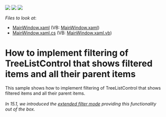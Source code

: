 <!-- default badges list -->
![](https://img.shields.io/endpoint?url=https://codecentral.devexpress.com/api/v1/VersionRange/128657817/12.2.4%2B)
[![](https://img.shields.io/badge/Open_in_DevExpress_Support_Center-FF7200?style=flat-square&logo=DevExpress&logoColor=white)](https://supportcenter.devexpress.com/ticket/details/E4429)
[![](https://img.shields.io/badge/📖_How_to_use_DevExpress_Examples-e9f6fc?style=flat-square)](https://docs.devexpress.com/GeneralInformation/403183)
<!-- default badges end -->
<!-- default file list -->
*Files to look at*:

* [MainWindow.xaml](./CS/MainWindow.xaml) (VB: [MainWindow.xaml](./VB/MainWindow.xaml))
* [MainWindow.xaml.cs](./CS/MainWindow.xaml.cs) (VB: [MainWindow.xaml.vb](./VB/MainWindow.xaml.vb))
<!-- default file list end -->
# How to implement filtering of TreeListControl that shows filtered items and all their parent items 


<p>This sample shows how to implement filtering of TreeListControl that shows filtered items and all their parent items.<br /><br /><em>In 15.1, we introduced the <a href="https://documentation.devexpress.com/#WPF/DevExpressXpfGridTreeListView_FilterModetopic">extended filter mode</a> providing this functionality out of the box.</em></p>

<br/>


